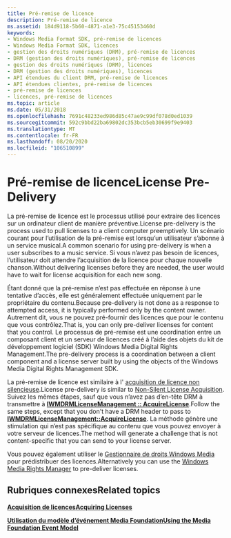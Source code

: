 ```yaml
---
title: Pré-remise de licence
description: Pré-remise de licence
ms.assetid: 184d9118-5b60-4871-a1e3-75c45153460d
keywords:
- Windows Media Format SDK, pré-remise de licences
- Windows Media Format SDK, licences
- gestion des droits numériques (DRM), pré-remise de licences
- DRM (gestion des droits numériques), pré-remise de licences
- gestion des droits numériques (DRM), licences
- DRM (gestion des droits numériques), licences
- API étendues du client DRM, pré-remise de licences
- API étendues clientes, pré-remise de licences
- pré-remise de licences
- licences, pré-remise de licences
ms.topic: article
ms.date: 05/31/2018
ms.openlocfilehash: 7691c48233ed986d85c47ae9c99df078d0ed1039
ms.sourcegitcommit: 592c9bbd22ba69802dc353bcb5eb30699f9e9403
ms.translationtype: MT
ms.contentlocale: fr-FR
ms.lasthandoff: 08/20/2020
ms.locfileid: "106510899"
---
```

# <a name="license-pre-delivery"></a><span data-ttu-id="84fbe-113">Pré-remise de licence</span><span class="sxs-lookup"><span data-stu-id="84fbe-113">License Pre-Delivery</span></span>

<span data-ttu-id="84fbe-114">La pré-remise de licence est le processus utilisé pour extraire des licences sur un ordinateur client de manière préventive.</span><span class="sxs-lookup"><span data-stu-id="84fbe-114">License pre-delivery is the process used to pull licenses to a client computer preemptively.</span></span> <span data-ttu-id="84fbe-115">Un scénario courant pour l’utilisation de la pré-remise est lorsqu’un utilisateur s’abonne à un service musical.</span><span class="sxs-lookup"><span data-stu-id="84fbe-115">A common scenario for using pre-delivery is when a user subscribes to a music service.</span></span> <span data-ttu-id="84fbe-116">Si vous n’avez pas besoin de licences, l’utilisateur doit attendre l’acquisition de la licence pour chaque nouvelle chanson.</span><span class="sxs-lookup"><span data-stu-id="84fbe-116">Without delivering licenses before they are needed, the user would have to wait for license acquisition for each new song.</span></span>

<span data-ttu-id="84fbe-117">Étant donné que la pré-remise n’est pas effectuée en réponse à une tentative d’accès, elle est généralement effectuée uniquement par le propriétaire du contenu.</span><span class="sxs-lookup"><span data-stu-id="84fbe-117">Because pre-delivery is not done as a response to attempted access, it is typically performed only by the content owner.</span></span> <span data-ttu-id="84fbe-118">Autrement dit, vous ne pouvez pré-fournir des licences que pour le contenu que vous contrôlez.</span><span class="sxs-lookup"><span data-stu-id="84fbe-118">That is, you can only pre-deliver licenses for content that you control.</span></span> <span data-ttu-id="84fbe-119">Le processus de pré-remise est une coordination entre un composant client et un serveur de licences créé à l’aide des objets du kit de développement logiciel (SDK) Windows Media Digital Rights Management.</span><span class="sxs-lookup"><span data-stu-id="84fbe-119">The pre-delivery process is a coordination between a client component and a license server built by using the objects of the Windows Media Digital Rights Management SDK.</span></span>

<span data-ttu-id="84fbe-120">La pré-remise de licence est similaire à l' [acquisition de licence non silencieuse](non-silent-license-acquisition.md).</span><span class="sxs-lookup"><span data-stu-id="84fbe-120">License pre-delivery is similar to [Non-Silent License Acquisition](non-silent-license-acquisition.md).</span></span> <span data-ttu-id="84fbe-121">Suivez les mêmes étapes, sauf que vous n’avez pas d’en-tête DRM à transmettre à [**IWMDRMLicenseManagement :: AcquireLicense**](iwmdrmlicensemanagement-acquirelicense.md).</span><span class="sxs-lookup"><span data-stu-id="84fbe-121">Follow the same steps, except that you don't have a DRM header to pass to [**IWMDRMLicenseManagement::AcquireLicense**](iwmdrmlicensemanagement-acquirelicense.md).</span></span> <span data-ttu-id="84fbe-122">La méthode génère une stimulation qui n’est pas spécifique au contenu que vous pouvez envoyer à votre serveur de licences.</span><span class="sxs-lookup"><span data-stu-id="84fbe-122">The method will generate a challenge that is not content-specific that you can send to your license server.</span></span>

<span data-ttu-id="84fbe-123">Vous pouvez également utiliser le [Gestionnaire de droits Windows Media](/previous-versions//bb676133(v=technet.10)) pour prédistribuer des licences.</span><span class="sxs-lookup"><span data-stu-id="84fbe-123">Alternatively you can use the [Windows Media Rights Manager](/previous-versions//bb676133(v=technet.10)) to pre-deliver licenses.</span></span>

## <a name="related-topics"></a><span data-ttu-id="84fbe-124">Rubriques connexes</span><span class="sxs-lookup"><span data-stu-id="84fbe-124">Related topics</span></span>

<dl> <dt>

[<span data-ttu-id="84fbe-125">**Acquisition de licences**</span><span class="sxs-lookup"><span data-stu-id="84fbe-125">**Acquiring Licenses**</span></span>](acquiring-licenses.md)
</dt> <dt>

[<span data-ttu-id="84fbe-126">**Utilisation du modèle d’événement Media Foundation**</span><span class="sxs-lookup"><span data-stu-id="84fbe-126">**Using the Media Foundation Event Model**</span></span>](using-the-media-foundation-model.md)
</dt> </dl>

 

 